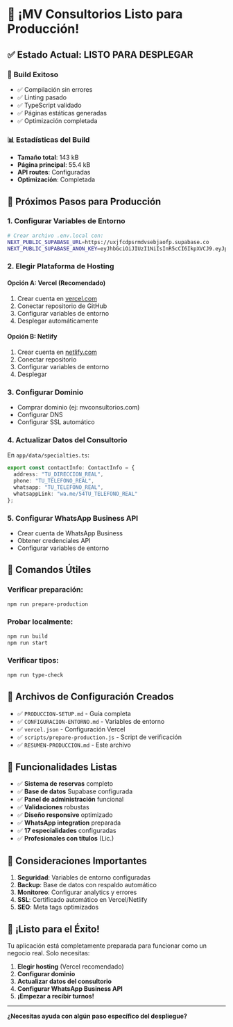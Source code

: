 # 🎉 ¡MV Consultorios Listo para Producción!

## ✅ Estado Actual: **LISTO PARA DESPLEGAR**

### 🚀 **Build Exitoso**
- ✅ Compilación sin errores
- ✅ Linting pasado
- ✅ TypeScript validado
- ✅ Páginas estáticas generadas
- ✅ Optimización completada

### 📊 **Estadísticas del Build**
- **Tamaño total**: 143 kB
- **Página principal**: 55.4 kB
- **API routes**: Configuradas
- **Optimización**: Completada

## 🎯 **Próximos Pasos para Producción**

### 1. **Configurar Variables de Entorno**
```bash
# Crear archivo .env.local con:
NEXT_PUBLIC_SUPABASE_URL=https://uxjfcdpsrmdvsebjaofp.supabase.co
NEXT_PUBLIC_SUPABASE_ANON_KEY=eyJhbGciOiJIUzI1NiIsInR5cCI6IkpXVCJ9.eyJpc3MiOiJzdXBhYmFzZSIsInJlZiI6InV4amZjZHBzcm1kdnNlYmphb2ZwIiwicm9sZSI6ImFub24iLCJpYXQiOjE3NTYzOTk3NTQsImV4cCI6MjA3MTk3NTc1NH0.RmjP7O4gbqg9ZJYm847EaL87tQ90tEPYhV_geZr9kHU
```

### 2. **Elegir Plataforma de Hosting**

#### **Opción A: Vercel (Recomendado)**
1. Crear cuenta en [vercel.com](https://vercel.com)
2. Conectar repositorio de GitHub
3. Configurar variables de entorno
4. Desplegar automáticamente

#### **Opción B: Netlify**
1. Crear cuenta en [netlify.com](https://netlify.com)
2. Conectar repositorio
3. Configurar variables de entorno
4. Desplegar

### 3. **Configurar Dominio**
- Comprar dominio (ej: mvconsultorios.com)
- Configurar DNS
- Configurar SSL automático

### 4. **Actualizar Datos del Consultorio**
En `app/data/specialties.ts`:
```typescript
export const contactInfo: ContactInfo = {
  address: "TU_DIRECCION_REAL",
  phone: "TU_TELEFONO_REAL",
  whatsapp: "TU_TELEFONO_REAL",
  whatsappLink: "wa.me/54TU_TELEFONO_REAL"
};
```

### 5. **Configurar WhatsApp Business API**
- Crear cuenta de WhatsApp Business
- Obtener credenciales API
- Configurar variables de entorno

## 🔧 **Comandos Útiles**

### Verificar preparación:
```bash
npm run prepare-production
```

### Probar localmente:
```bash
npm run build
npm run start
```

### Verificar tipos:
```bash
npm run type-check
```

## 📁 **Archivos de Configuración Creados**

- ✅ `PRODUCCION-SETUP.md` - Guía completa
- ✅ `CONFIGURACION-ENTORNO.md` - Variables de entorno
- ✅ `vercel.json` - Configuración Vercel
- ✅ `scripts/prepare-production.js` - Script de verificación
- ✅ `RESUMEN-PRODUCCION.md` - Este archivo

## 🎯 **Funcionalidades Listas**

- ✅ **Sistema de reservas** completo
- ✅ **Base de datos** Supabase configurada
- ✅ **Panel de administración** funcional
- ✅ **Validaciones** robustas
- ✅ **Diseño responsive** optimizado
- ✅ **WhatsApp integration** preparada
- ✅ **17 especialidades** configuradas
- ✅ **Profesionales con títulos** (Lic.)

## 🚨 **Consideraciones Importantes**

1. **Seguridad**: Variables de entorno configuradas
2. **Backup**: Base de datos con respaldo automático
3. **Monitoreo**: Configurar analytics y errores
4. **SSL**: Certificado automático en Vercel/Netlify
5. **SEO**: Meta tags optimizados

## 🎉 **¡Listo para el Éxito!**

Tu aplicación está completamente preparada para funcionar como un negocio real. Solo necesitas:

1. **Elegir hosting** (Vercel recomendado)
2. **Configurar dominio**
3. **Actualizar datos del consultorio**
4. **Configurar WhatsApp Business API**
5. **¡Empezar a recibir turnos!**

---

**¿Necesitas ayuda con algún paso específico del despliegue?**

